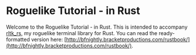 # Roguelike Tutorial - in Rust

Welcome to the Roguelike Tutorial - in Rust. This is intended to accompany [rltk_rs](https://github.com/thebracket/rltk_rs), my roguelike terminal library for Rust. You can read the ready-formatted version here: [http://bfnightly.bracketproductions.com/rustbook/](http://bfnightly.bracketproductions.com/rustbook/).
